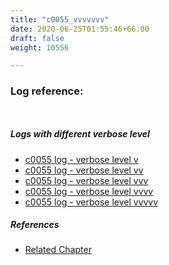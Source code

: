 ```yaml
---
title: "c0055_vvvvvvv"
date: 2020-06-25T01:55:46+66:00
draft: false
weight: 10556

---
```


### Log reference: <no value>

```
    
```

##### Logs with different verbose level
* [c0055 log - verbose level v](../../logs/c0055_v)
* [c0055 log - verbose level vv](../../logs/c0055_vv)
* [c0055 log - verbose level vvv](../../logs/c0055_vvv)
* [c0055 log - verbose level vvvv](../../logs/c0055_vvvv)
* [c0055 log - verbose level vvvvv](../../logs/c0055_vvvvv)

##### References
* [Related Chapter](../../flow-controll/c0055)

